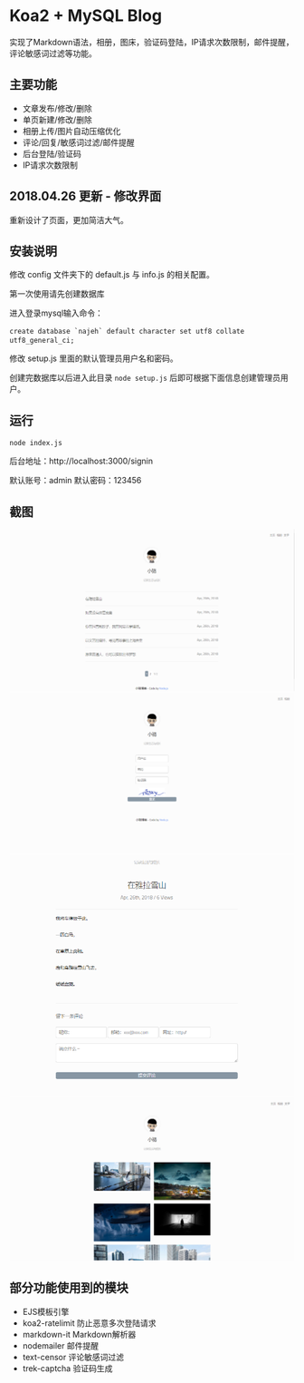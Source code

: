 # Koa2 + MySQL Blog

实现了Markdown语法，相册，图床，验证码登陆，IP请求次数限制，邮件提醒，评论敏感词过滤等功能。

## 主要功能

* 文章发布/修改/删除
* 单页新建/修改/删除
* 相册上传/图片自动压缩优化
* 评论/回复/敏感词过滤/邮件提醒
* 后台登陆/验证码
* IP请求次数限制

## 2018.04.26 更新 - 修改界面

重新设计了页面，更加简洁大气。

## 安装说明

修改 config 文件夹下的 default.js 与 info.js 的相关配置。

第一次使用请先创建数据库

进入登录mysql输入命令：

```
create database `najeh` default character set utf8 collate utf8_general_ci;
```

修改 setup.js 里面的默认管理员用户名和密码。

创建完数据库以后进入此目录 `node setup.js` 后即可根据下面信息创建管理员用户。

## 运行

```
node index.js
```
后台地址：http://localhost:3000/signin

默认账号：admin
默认密码：123456

## 截图

![](https://github.com/imNajeh/Koa2-Blog/blob/master/public/images/home.PNG)
![](https://github.com/imNajeh/Koa2-Blog/blob/master/public/images/login.PNG)
![](https://github.com/imNajeh/Koa2-Blog/blob/master/public/images/article.PNG)
![](https://github.com/imNajeh/Koa2-Blog/blob/master/public/images/photo.PNG)

## 部分功能使用到的模块

* EJS模板引擎
* koa2-ratelimit 防止恶意多次登陆请求
* markdown-it Markdown解析器
* nodemailer 邮件提醒
* text-censor 评论敏感词过滤
* trek-captcha 验证码生成